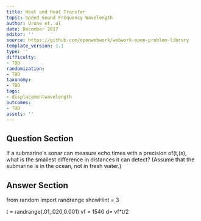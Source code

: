 ```yaml
---
title: Heat and Heat Transfer
topic: Speed Sound Frequency Wavelength
author: Urone et. al
date: December 2017
editor: ''
source: https://github.com/openwebwork/webwork-open-problem-library
template_version: 1.1
type: ''
difficulty:
- TBD
randomization:
- TBD
taxonomy:
- TBD
tags:
- displacementwavelength
outcomes:
- TBD
assets: ''
---
```


## Question Section 

If a submarine's sonar can measure echo times with a precision of(t,(s), what
is the smallest difference in distances it can detect? (Assume that the submarine is in
the ocean, not in fresh water.)



## Answer Section

from random import randrange
showHint = 3

t = randrange(.01,.020,0.001)
vf = 1540
d= vf*t/2